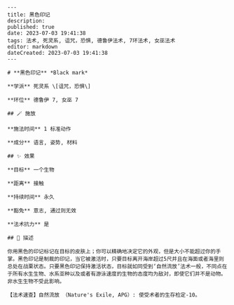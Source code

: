 
    ---
    title: 黑色印记
    description: 
    published: true
    date: 2023-07-03 19:41:38
    tags: 法术, 死灵系, 诅咒，恐惧, 德鲁伊法术, 7环法术, 女巫法术
    editor: markdown
    dateCreated: 2023-07-03 19:41:38
    ---

    # **黑色印记** *Black mark*

    **学派** 死灵系 \[诅咒，恐惧\] 

    **环位** 德鲁伊 7, 女巫 7

    ## 🪄 施放

    **施法时间** 1 标准动作

    **成分** 语言, 姿势, 材料

    ## ✨ 效果 

    **目标** 一个生物 

    **距离** 接触  

    **持续时间** 永久 

    **豁免** 意志, 通过则无效

    **法术抗力** 是

    ## 📖 描述

    你用黑色的印记标记在目标的皮肤上；你可以精确地决定它的外观，但是大小不能超过你的手掌。黑色印记是制裁的印记，当它被激活时，只要目标离开海岸超过5尺并且在海面或者海里则总处在战栗状态。只要黑色印记保持激活状态，目标就如同受到‘自然流放’法术一般，不同点在于所有水生生物、水系亚种以及或者有游泳速度的生物的态度均为敌对，即使它们并不是动物。非水生生物不受此影响。

    【法术速查】自然流放 （Nature's Exile, APG）: 使受术者的生存检定-10。
    
